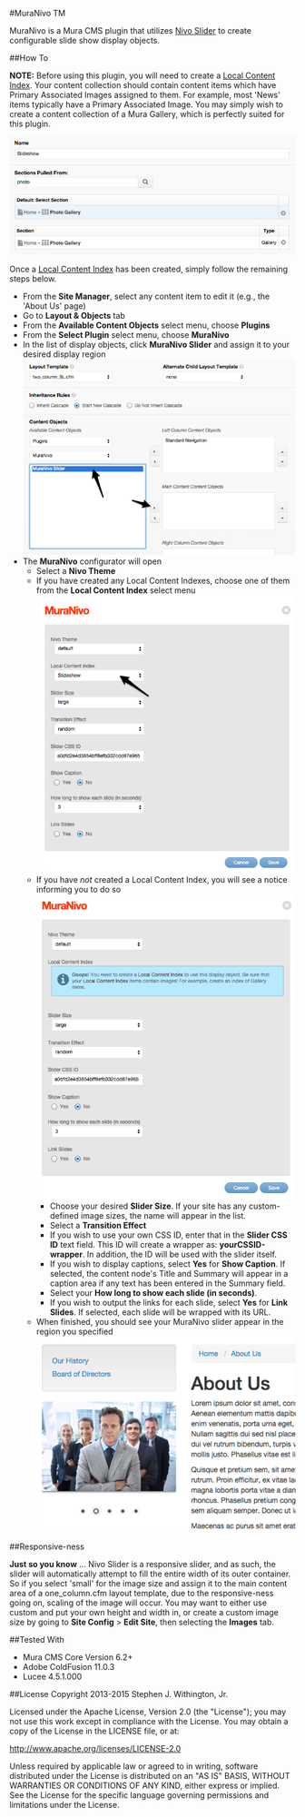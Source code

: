 #MuraNivo TM

MuraNivo is a Mura CMS plugin that utilizes [Nivo Slider](http://nivo.dev7studios.com/) to create configurable slide show display objects.

##How To

**NOTE:** Before using this plugin, you will need to create a [Local Content Index](http://docs.getmura.com/v6/content-managers/building-the-home-page/content-collections/local-content-indexes/). Your content collection should contain content items which have Primary Associated Images assigned to them. For example, most 'News' items typically have a Primary Associated Image. You may simply wish to create a content collection of a Mura Gallery, which is perfectly suited for this plugin.

![Example Local Content Index](assets/images/muranivo-1.png)

Once a [Local Content Index](http://docs.getmura.com/v6/content-managers/building-the-home-page/content-collections/local-content-indexes/) has been created, simply follow the remaining steps below.

* From the **Site Manager**, select any content item to edit it (e.g., the 'About Us' page)
* Go to **Layout & Objects** tab
* From the **Available Content Objects** select menu, choose **Plugins**
* From the **Select Plugin** select menu, choose **MuraNivo**
* In the list of display objects, click **MuraNivo Slider** and assign it to your desired display region
  ![Example Layout and Objects tab](assets/images/muranivo-2.png)
* The **MuraNivo** configurator will open
	* Select a **Nivo Theme**
	* If you have created any Local Content Indexes, choose one of them from the **Local Content Index** select menu
    ![Example Configurator With a Content Index](assets/images/muranivo-3.png)
  * If you have *not* created a Local Content Index, you will see a notice informing you to do so
    ![Example Configurator Without a Content Index](assets/images/muranivo-5.png)
	* Choose your desired **Slider Size**. If your site has any custom-defined image sizes, the name will appear in the list.
	* Select a **Transition Effect**
	* If you wish to use your own CSS ID, enter that in the **Slider CSS ID** text field. This ID will create a wrapper as: **yourCSSID-wrapper**. In addition, the ID will be used with the slider itself.
	* If you wish to display captions, select **Yes** for **Show Caption**. If selected, the content node's Title and Summary will appear in a caption area if any text has been entered in the Summary field.
	* Select your **How long to show each slide (in seconds)**.
	* If you wish to output the links for each slide, select **Yes** for **Link Slides**. If selected, each slide will be wrapped with its URL.
  * When finished, you should see your MuraNivo slider appear in the region you specified
    ![Example MuraNivo Slider](assets/images/muranivo-4.png)


##Responsive-ness

**Just so you know** ... Nivo Slider is a responsive slider, and as such, the slider will automatically attempt to fill the entire width of its outer container. So if you select 'small' for the image size and assign it to the main content area of a one_column.cfm layout template, due to the responsive-ness going on, scaling of the image will occur. You may want to either use custom and put your own height and width in, or create a custom image size by going to **Site Config** > **Edit Site**, then selecting the **Images** tab.


##Tested With

* Mura CMS Core Version 6.2+
* Adobe ColdFusion 11.0.3
* Lucee 4.5.1.000


##License
Copyright 2013-2015 Stephen J. Withington, Jr.

Licensed under the Apache License, Version 2.0 (the "License"); you may not use this work except in compliance with the License. You may obtain a copy of the License in the LICENSE file, or at:

http://www.apache.org/licenses/LICENSE-2.0

Unless required by applicable law or agreed to in writing, software distributed under the License is distributed on an "AS IS" BASIS, WITHOUT WARRANTIES OR CONDITIONS OF ANY KIND, either express or implied. See the License for the specific language governing permissions and limitations under the License.